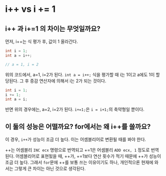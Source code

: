 # i++ vs i += 1

## i++ 과 i+=1 의 차이는 무엇일까요?

먼저, i++는 식 평가 후, 값이 1 올라간다.

```java
int i = 1;
int a = i++;

// a = 1, i = 2
```

위의 코드에서, a=1, i=2가 된다. `int a = i++;` 식을 평가할 때 i는 1이고 a에도 1이 할당된다. 그 후 증감 연산자에 의해서 i는 2가 되는 것이다. 

```java
int i = 1;
i += 1;
int a = i;
```

반면 위의 경우에는, a=2, i=2가 된다. `i+=1;`은 `i = i+1;`의 축약형일 뿐이다.


## 이 둘의 성능은 어떨까요? for에서는 왜 i++를 쓸까요?

이 경우, `i++`가 성능이 조금 더 높다. 이는 어셈블리어로 변환될 때를 봐야 한다.

++는 어셈블리 `INC ecx` 명령으로 번역되고 +=1은 어셈블리 `ADD ecx, 1` 정도로 번역된다. 어셈블리어로 표현됬을 때, ++가, +=1보다 연산 횟수가 적기 때문에 ++가 성능이 조금 더 높다. 그래서 `for`문에 ++를 보통 쓰는 이유이기도 하나, 개인적으론 현재에 와서는 그렇게 큰 차이는 아닌 것으로 생각된다.
